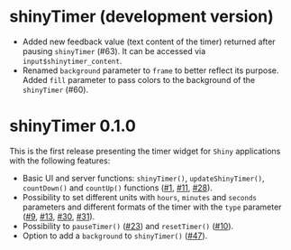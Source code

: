 # shinyTimer (development version)

* Added new feedback value (text content of the timer) returned after pausing `shinyTimer` (#63). It can be accessed via `input$shinytimer_content`.
* Renamed `background` parameter to `frame` to better reflect its purpose. Added `fill` parameter to pass colors to the background of the `shinyTimer` (#60).

# shinyTimer 0.1.0

This is the first release presenting the timer widget for `Shiny` applications with the following features:

* Basic UI and server functions: `shinyTimer()`, `updateShinyTimer()`, `countDown()` and `countUp()` functions ([#1](https://github.com/maciekbanas/shinyTimer/issues/1), [#11](https://github.com/maciekbanas/shinyTimer/issues/11), [#28](https://github.com/maciekbanas/shinyTimer/issues/28)).
* Possibility to set different units with `hours`, `minutes` and `seconds` parameters and different formats of the timer with the `type` parameter ([#9](https://github.com/maciekbanas/shinyTimer/issues/9), [#13](https://github.com/maciekbanas/shinyTimer/issues/13), [#30](https://github.com/maciekbanas/shinyTimer/issues/30), [#31](https://github.com/maciekbanas/shinyTimer/issues/31)).
* Possibility to `pauseTimer()` ([#23](https://github.com/maciekbanas/shinyTimer/issues/23)) and `resetTimer()` ([#10](https://github.com/maciekbanas/shinyTimer/issues/10)).
* Option to add a `background` to `shinyTimer()` ([#47](https://github.com/maciekbanas/shinyTimer/issues/47)).
